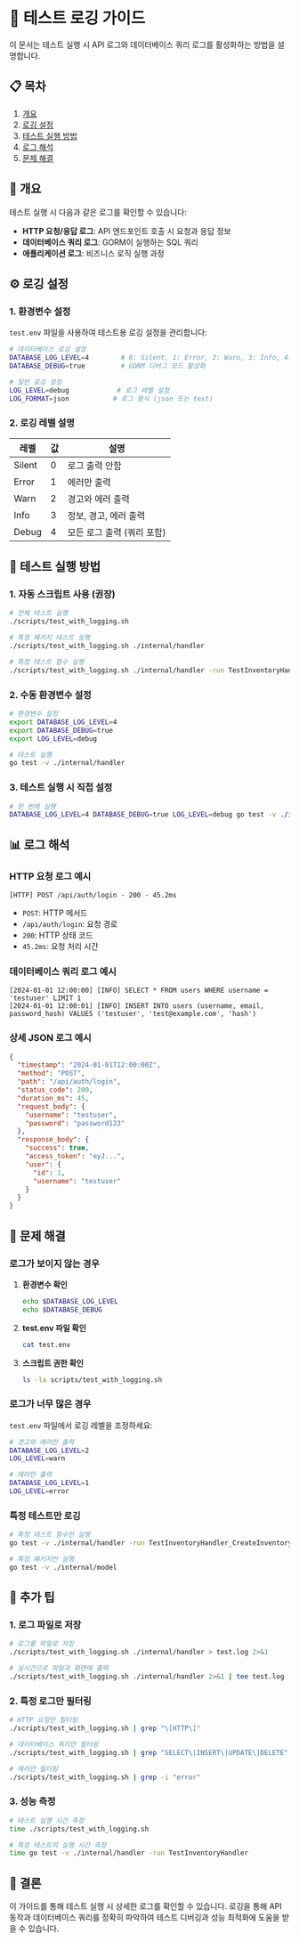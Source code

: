 # 🧪 테스트 로깅 가이드

이 문서는 테스트 실행 시 API 로그와 데이터베이스 쿼리 로그를 활성화하는 방법을 설명합니다.

## 📋 목차

1. [개요](#개요)
2. [로깅 설정](#로깅-설정)
3. [테스트 실행 방법](#테스트-실행-방법)
4. [로그 해석](#로그-해석)
5. [문제 해결](#문제-해결)

## 🎯 개요

테스트 실행 시 다음과 같은 로그를 확인할 수 있습니다:

- **HTTP 요청/응답 로그**: API 엔드포인트 호출 시 요청과 응답 정보
- **데이터베이스 쿼리 로그**: GORM이 실행하는 SQL 쿼리
- **애플리케이션 로그**: 비즈니스 로직 실행 과정

## ⚙️ 로깅 설정

### 1. 환경변수 설정

`test.env` 파일을 사용하여 테스트용 로깅 설정을 관리합니다:

```bash
# 데이터베이스 로깅 설정
DATABASE_LOG_LEVEL=4        # 0: Silent, 1: Error, 2: Warn, 3: Info, 4: Debug
DATABASE_DEBUG=true         # GORM 디버그 모드 활성화

# 일반 로깅 설정
LOG_LEVEL=debug            # 로그 레벨 설정
LOG_FORMAT=json           # 로그 형식 (json 또는 text)
```

### 2. 로깅 레벨 설명

| 레벨 | 값 | 설명 |
|------|----|----|
| Silent | 0 | 로그 출력 안함 |
| Error | 1 | 에러만 출력 |
| Warn | 2 | 경고와 에러 출력 |
| Info | 3 | 정보, 경고, 에러 출력 |
| Debug | 4 | 모든 로그 출력 (쿼리 포함) |

## 🚀 테스트 실행 방법

### 1. 자동 스크립트 사용 (권장)

```bash
# 전체 테스트 실행
./scripts/test_with_logging.sh

# 특정 패키지 테스트 실행
./scripts/test_with_logging.sh ./internal/handler

# 특정 테스트 함수 실행
./scripts/test_with_logging.sh ./internal/handler -run TestInventoryHandler
```

### 2. 수동 환경변수 설정

```bash
# 환경변수 설정
export DATABASE_LOG_LEVEL=4
export DATABASE_DEBUG=true
export LOG_LEVEL=debug

# 테스트 실행
go test -v ./internal/handler
```

### 3. 테스트 실행 시 직접 설정

```bash
# 한 번에 실행
DATABASE_LOG_LEVEL=4 DATABASE_DEBUG=true LOG_LEVEL=debug go test -v ./internal/handler
```

## 📊 로그 해석

### HTTP 요청 로그 예시

```
[HTTP] POST /api/auth/login - 200 - 45.2ms
```

- `POST`: HTTP 메서드
- `/api/auth/login`: 요청 경로
- `200`: HTTP 상태 코드
- `45.2ms`: 요청 처리 시간

### 데이터베이스 쿼리 로그 예시

```
[2024-01-01 12:00:00] [INFO] SELECT * FROM users WHERE username = 'testuser' LIMIT 1
[2024-01-01 12:00:01] [INFO] INSERT INTO users (username, email, password_hash) VALUES ('testuser', 'test@example.com', 'hash')
```

### 상세 JSON 로그 예시

```json
{
  "timestamp": "2024-01-01T12:00:00Z",
  "method": "POST",
  "path": "/api/auth/login",
  "status_code": 200,
  "duration_ms": 45,
  "request_body": {
    "username": "testuser",
    "password": "password123"
  },
  "response_body": {
    "success": true,
    "access_token": "eyJ...",
    "user": {
      "id": 1,
      "username": "testuser"
    }
  }
}
```

## 🔧 문제 해결

### 로그가 보이지 않는 경우

1. **환경변수 확인**
   ```bash
   echo $DATABASE_LOG_LEVEL
   echo $DATABASE_DEBUG
   ```

2. **test.env 파일 확인**
   ```bash
   cat test.env
   ```

3. **스크립트 권한 확인**
   ```bash
   ls -la scripts/test_with_logging.sh
   ```

### 로그가 너무 많은 경우

`test.env` 파일에서 로깅 레벨을 조정하세요:

```bash
# 경고와 에러만 출력
DATABASE_LOG_LEVEL=2
LOG_LEVEL=warn

# 에러만 출력
DATABASE_LOG_LEVEL=1
LOG_LEVEL=error
```

### 특정 테스트만 로깅

```bash
# 특정 테스트 함수만 실행
go test -v ./internal/handler -run TestInventoryHandler_CreateInventory

# 특정 패키지만 실행
go test -v ./internal/model
```

## 📝 추가 팁

### 1. 로그 파일로 저장

```bash
# 로그를 파일로 저장
./scripts/test_with_logging.sh ./internal/handler > test.log 2>&1

# 실시간으로 파일과 화면에 출력
./scripts/test_with_logging.sh ./internal/handler 2>&1 | tee test.log
```

### 2. 특정 로그만 필터링

```bash
# HTTP 요청만 필터링
./scripts/test_with_logging.sh | grep "\[HTTP\]"

# 데이터베이스 쿼리만 필터링
./scripts/test_with_logging.sh | grep "SELECT\|INSERT\|UPDATE\|DELETE"

# 에러만 필터링
./scripts/test_with_logging.sh | grep -i "error"
```

### 3. 성능 측정

```bash
# 테스트 실행 시간 측정
time ./scripts/test_with_logging.sh

# 특정 테스트의 실행 시간 측정
time go test -v ./internal/handler -run TestInventoryHandler
```

## 🎯 결론

이 가이드를 통해 테스트 실행 시 상세한 로그를 확인할 수 있습니다. 로깅을 통해 API 동작과 데이터베이스 쿼리를 정확히 파악하여 테스트 디버깅과 성능 최적화에 도움을 받을 수 있습니다. 